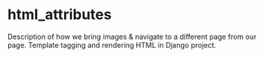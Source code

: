 # html_attributes
Description of how we bring images &amp; navigate to a different page from our page. Template tagging and rendering HTML in Django project.
